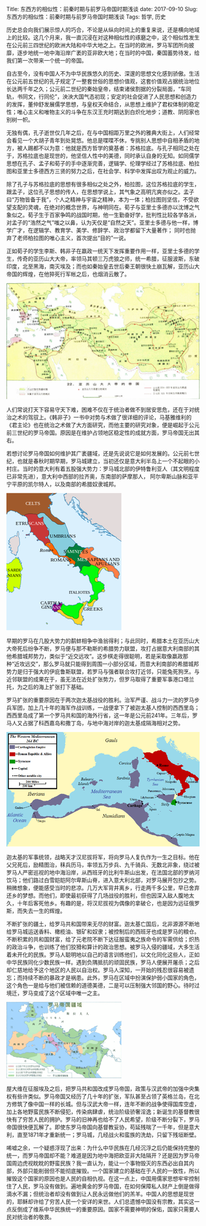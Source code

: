 Title: 东西方的相似性：前秦时期与前罗马帝国时期浅谈
date: 2017-09-10
Slug: 东西方的相似性：前秦时期与前罗马帝国时期浅谈
Tags: 哲学, 历史



历史总会向我们展示惊人的巧合，不论是从纵向时间上的重复来说，还是横向地域上的比较。这几个月来，我一直沉浸在对这种相似性的琢磨之中，这个相似性发生在公元前三四世纪的欧洲大陆和中华大地之上。在当时的欧洲，罗马军团所向披靡，逐步地统一地中海沿岸广袤的亚非欧大地；在当时的中国，秦国蓄势待发，给我们第一次带来一个统一的帝国。


自古至今，没有中国人不为中华民族悠久的历史、深邃的思想文化感到骄傲。生活在公元前五世纪的孔子规定了一整套世俗的思想价值观，这套价值观占据统治地位长达两千年之久；公元前二世纪的秦始皇帝，结束诸侯割据的分裂局面，“车同轨，书同文，行同伦”，泱泱大国气态初现；安定的社会促进了人民思想和创造力的发挥，董仲舒发展儒学思想，与皇权天命结合，从思想上维护了君权体制的稳定性；唯心主义和唯物主义的斗争在东汉王充时期达到白炽化地步；道教、阴阳家也别树一帜。


无独有偶，孔子逝世仅几年之后，在与中国相距万里之外的雅典大街上，人们经常会看见一个大胡子青年到处晃悠。他总是喋喋不休，专挑别人思想中自相矛盾的地方，被人踢都不以为意：他就是西方哲学的奠基者：苏格拉底。与孔子相同之处在于，苏格拉底也是现世的，他坚信人性中的美德，同时承认自身的无知。如同儒学思想在孔子、孟子和荀子的手中逐渐完善，逻辑学、伦理学经过了苏格拉底、柏拉图和亚里士多德西方三贤的努力之后，在社会学、科学中发挥出叹为观止的威力。


除了孔子与苏格拉底的思想有很多相似之处之外，柏拉图，这位苏格拉底的学生，跟孟子，这位孔子思想的传人，在思想学说上，其气象之高明亢爽亦似之。孟子曰“万物皆备于我”，个人之精神与宇宙之精神，本为一体；柏拉图则坚信，不受欲望支配的灵魂，在绝对的概念世界，与神明同在。荀子与亚里士多德亦以沈博之气象似之。荀子生于百家争鸣的战国时期，他一生勤奋好学，批判性比较各学各派，对孟子的“浩然之气”嗤之以鼻，认为天仅是“自然之天”。亚里士多德与他一样，博学广才，在逻辑学、教育学、美学、修辞学、政治学都留下大量著作； 同时也抛弃了老师柏拉图的唯心主义，首次提出“目的”一说。


正如荀子的学生李斯、韩非子在嬴政一统天下发挥重要作用一样，亚里士多德的学生，传奇的亚历山大大帝，率领马其顿三万虎狼之师，统一希腊，征服波斯，东破印度，北至黑海，南灭埃及；而也如秦始皇去世后秦王朝很快土崩瓦解，亚历山大帝国的辉煌，在他猝死行军帐之后，也烟消云散了。

![亚历山大大帝的帝国](/images/亚历山大大帝帝国.jpg)


人们常说打天下容易守天下难，困难不仅在于统治者做不到居安思危，还在于对统治之术的驾驭上。《韩非子》一书中对势与术做了很详细的评论，马基雅维利的《君主论》也在统治之术做了大方面研究，而他主要的研究对象，便是崛起于公元前三世纪的罗马帝国。原因是在维护占领地区稳定性的成就方面，罗马帝国无出其右。

若想讨论罗马帝国如何维护其广袤疆域，还是先说说它是如何发展的。公元前七世纪，也就是春秋时期早期，罗马城建立，当初还仅是意大利半岛上一个不起眼的小村庄。当时的意大利有着五股强大势力：罗马城北部的伊特鲁利亚人（其文明程度已非常先进），意大利中西部的拉齐奥，东南部的萨摩那人， 阿尔卑斯山脉和亚平宁平原的凯尔特人，以及南部的希腊奴隶城邦。

![公元前四世纪的意大利半岛](/images/Italy_400bC_en.svg.png)

早期的罗马在几股大势力的鹬蚌相争中渔翁得利；与此同时，希腊本土在亚历山大大帝死后纷争不断，罗马便与那不勒斯的希腊势力联盟，攻打占据意大利南部的其他希腊城邦势力，类似于“近交远攻”。这步棋走得很聪明，若是采取像嬴政那种“近攻远交”，那么罗马就只能得到周围一小部分区域，而意大利南部的希腊城邦势力是归于强大的伊庇鲁斯联盟，若罗马与强者联合攻打近邻，只能兔死狗烹。与近邻联盟的成果在于，虽无法在近处扩张势力，但罗马取得了重要军事港口塔兰托，为之后的海上扩张打下基础。

罗马扩张的重要原因在于两次迦太基战役的胜利。治军严谨、战斗力一流的罗马步兵军团，加上几十年的海军作战训练，一战便拿下了被迦太基人控制的西西里岛；西西里岛成了第一个罗马共和国的海外行省，这一年是公元前241年。三年后，罗马人又占据了科西嘉岛和撒丁岛，与地中海对岸的迦太基成隔海相对之势。

![第一次迦太基战役前](/images/First_Punic_War_264_BC_v2.png)


迦太基的军事统领，战略天才汉尼拔将军，将向罗马人复仇作为一生之目标。他在父兄死后，励精图治，秣兵历马，率领五万步兵、九千骑兵、无数北非象，绕过被罗马人严密巡视的地中海沿岸，从西班牙的比利牛斯山出发，在法国北部的罗纳河饮马；他们路过白雪皑皑阿尔卑斯山脊，进入意大利北部，对罗马展开包抄之势。稍微想象，便能感受当时的悲凉。几万大军背井离乡，行走两千多公里，早已舍弃还乡的梦想。而他们，即使最初获得了几场战役的胜利，但也因深入敌人腹地太久，十年后客死他乡。有趣的是，将汉尼拔视为偶像的拿破仑，也是因为远征俄罗斯，而失去一生的辉煌。


不断扩张的疆土，给罗马共和国带来无尽的财富。迦太基亡国后，北非源源不断地给罗马城运送香料、橄榄油、银矿和奴隶；被控制后的西班牙也成是罗马的粮仓。不断积累的共和国财富，给了元老院不断下达征服蛮夷之族命令的军需供给；炽热的政治斗争，也训练了他们狡猾和算计的政治思想。被罗马入侵的疆域，大多生活着未开化的民族。罗马人聪明地以自己的语言训练他们，以文化同化这些人，正如中华民族同化少数民族一样。遇到负隅抵抗的顽固民族，罗马人便展开屠杀；之后却仁慈地给予这个地区的人民以自治权。罗马人深知，一开始的残忍很容易被遗忘；而持续不断的暴政才是祸患。此外，罗马在区域中扮演保护弱小国家的角色，这个角色一是给与他们被信赖的道德美德，二是可以压制强大邻国的野心。待时过境迁，罗马变成了这个区域中唯一之主。

![罗马帝国鼎盛时期疆域](/images/罗马帝国鼎盛.png)

屋大维在征服埃及之后，把罗马共和国改成罗马帝国，政策与汉武帝的加强中央集权有些许类似。罗马帝国又经历了几十年的扩张，军队甚至占领了英格兰岛，在北方修筑了像中国一样的长城。但与汉武大帝一样，连年不断的战争使得国库空虚，加上各地野蛮民族不断侵犯，传染病肆虐，统治阶级骄奢淫逸；新诞生的基督教很快有了穷苦人民的拥护。罗马的旧神再也给不了人民希望，阶级不断分裂下，罗马帝国很快便瓦解了。即使东罗马帝国向基督教妥协，苟延残喘了一千年，但是意大利，直至1871年才重新统一；罗马城，几经战火和蛮族的洗劫，只留下残垣断壁。


唏嘘之余，一个疑惑浮现了出来：为什么中华民族在几经沉浮之后仍能保持完整的统一，而罗马帝国却不能？难道是因为地中海把欧亚非大陆隔开？还是因为罗马帝国周边虎视眈眈的野蛮民族？我一直认为，能让一个事物毁灭的东西必出自其内部，外部只能削弱但不能彻底摧毁。一个国家建立的基础在于人民的一致性，所以摧毁这个国家的原因也是人民的自相仇视。在这一点上，中国用儒家思想牢牢控制住了人民，罗马没有做到。遍地黄金的罗马帝国，在如何保障私人财产上倒是做得滴水不漏；但统治者却没有做到让人民永远做他们的羔羊。中国人的思想是现世的，耶稣却许给了穷苦人民一个安详的来世。人们总遗憾中国没有宗教，其实这一点反倒成了维系中华民族统一的重要原因。国家不需要神明的保佑，国家只需要人民对统治者的敬畏。






